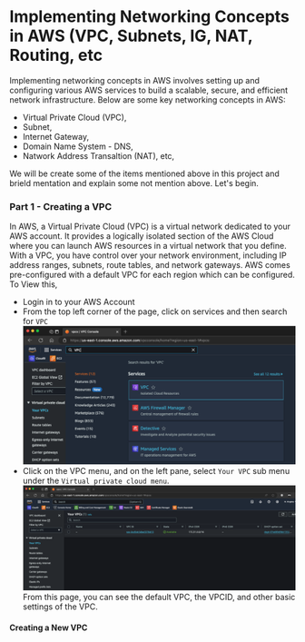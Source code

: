 # Implementing Networking Concepts in AWS (VPC, Subnets, IG, NAT, Routing, etc

Implementing networking concepts in AWS involves setting up and configuring various AWS services to build a scalable, secure, and efficient network infrastructure. Below are some key networking concepts in AWS:

- Virtual Private Cloud (VPC),
- Subnet,
- Internet Gateway,
- Domain Name System - DNS,
- Natwork Address Transaltion (NAT), etc,

We will be create some of the items mentioned above in this project and brield mentation and explain some not mention above. Let's begin.

### Part 1 - Creating a VPC

In AWS, a Virtual Private Cloud (VPC) is a virtual network dedicated to your AWS account. It provides a logically isolated section of the AWS Cloud where you can launch AWS resources in a virtual network that you define. With a VPC, you have control over your network environment, including IP address ranges, subnets, route tables, and network gateways. AWS comes pre-configured with a default VPC for each region which can be configured.  
To View this,

- Login in to your AWS Account
- From the top left corner of the page, click on services and then search for `VPC`
  ![Alt text](Images/Img_01.png)
- Click on the VPC menu, and on the left pane, select `Your VPC` sub menu under the `Virtual private cloud menu`.
  ![Alt text](Images/Img_02.png)
  From this page, you can see the default VPC, the VPCID, and other basic settings of the VPC.

#### Creating a New VPC
